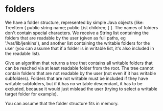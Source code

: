 # folders
We have a folder structure, represented by simple Java objects (like: TreeItem { public string name; public List<TreeItem> children; } ). The names of folders don't contain special characters. We receive a String list containing the folders that are readable by the user (given as full paths, eg '/var/lib/jenkins'), and another list containing the writable folders for the user (you can assume that if a folder is in writable list, it's also included in the readable list).

Give an algorithm that returns a tree that contains all writable folders that can be reached via at least readable folder from the root. The tree cannot contain folders that are not readable by the user (not even if it has writable subfolders). Folders that are not writable must be included if they have writable subfolders, but if it has no writable descendant, it has to be excluded, because it would just mislead the user (trying to select a writable target folder for example).

You can assume that the folder structure fits in memory.
